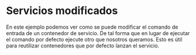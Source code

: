 # Servicios modificados

En este ejemplo podemos ver como se puede modificar el comando de entrada de
un contenedor de servicio. De tal forma que en lugar de ejecutar el comando
por defecto ejecute otro que nosotros queramos. Esto es útil para reutilizar
contenedores que por defecto lanzan el servicio.
